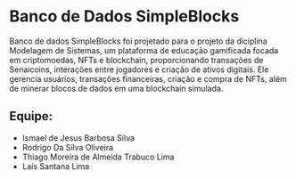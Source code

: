 <h1>Banco de Dados SimpleBlocks</h1>

<p>Banco de dados SimpleBlocks foi projetado para o projeto da diciplina Modelagem de Sistemas, um plataforma de educação gamificada focada em criptomoedas, NFTs e blockchain, proporcionando transações de Senaicoins, interações entre jogadores e criação de ativos digitais. Ele gerencia usuários, transações financeiras, criação e compra de NFTs, além de minerar blocos de dados em uma blockchain simulada.</p>

<h2>Equipe:</h2>
<ul>
  <li>Ismael de Jesus Barbosa Silva</li>
  <li>Rodrigo Da Silva Oliveira</li>
  <li>Thiago Moreira de Almeida Trabuco Lima</li>
  <li>Laís Santana Lima</li>
</ul>
